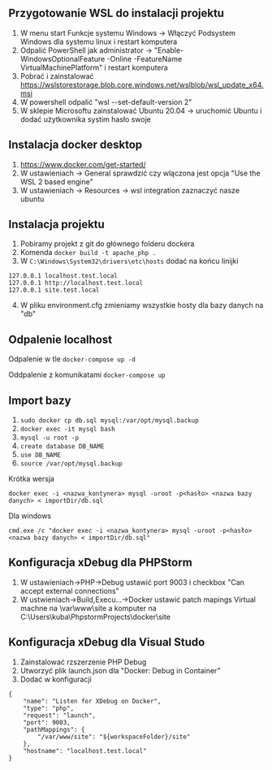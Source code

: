## Przygotowanie WSL do instalacji projektu

1. W menu start Funkcje systemu Windows -> Włączyć Podsystem Windows dla systemu linux i restart komputera
2. Odpalić PowerShell jak administrator -> "Enable-WindowsOptionalFeature -Online -FeatureName VirtualMachinePlatform" i restart komputera
3. Pobrać i zainstalować https://wslstorestorage.blob.core.windows.net/wslblob/wsl_update_x64.msi
4. W powershell odpalić "wsl --set-default-version 2"
5. W sklepie Microsoftu zainstalować Ubuntu 20.04 -> uruchomić Ubuntu i dodać użytkownika systim hasło swoje

## Instalacja docker desktop

1. https://www.docker.com/get-started/
2. W ustawieniach -> General sprawdzić czy wlączona jest opcja "Use the WSL 2 based engine"
3. W ustawieniach -> Resources -> wsl integration zaznaczyć nasze ubuntu

## Instalacja projektu

1. Pobiramy projekt z git do głównego folderu dockera
2. Komenda ``docker build -t apache_php .``
3. W ``C:\Windows\System32\drivers\etc\hosts`` dodać na końcu linijki
```
127.0.0.1 localhost.test.local
127.0.0.1 http://localhost.test.local
127.0.0.1 site.test.local
```
4. W pliku environment.cfg zmieniamy wszystkie hosty dla bazy danych na "db"

## Odpalenie localhost

Odpalenie w tle ``docker-compose up -d``

Oddpalenie z komunikatami ``docker-compose up``

## Import bazy

1. ``sudo docker cp db.sql mysql:/var/opt/mysql.backup``
2. ``docker exec -it mysql bash``
3. ``mysql -u root -p``
4. ``create database DB_NAME``
5. ``use DB_NAME``
6. ``source /var/opt/mysql.backup``

Krótka wersja

``docker exec -i <nazwa_kontynera> mysql -uroot -p<hasło> <nazwa bazy danych> < importDir/db.sql``

Dla windows

``cmd.exe /c "docker exec -i <nazwa_kontynera> mysql -uroot -p<hasło> <nazwa bazy danych> < importDir/db.sql"``

## Konfiguracja xDebug dla PHPStorm

1. W ustawieniach->PHP->Debug ustawić port 9003 i checkbox "Can accept external connections"
2. W ustwieniach->Build,Execu...->Docker ustawić patch mapings Virtual machne na \var\www\site a komputer na C:\Users\kuba\PhpstormProjects\docker\site

## Konfiguracja xDebug dla Visual Studo

1. Zainstalować rzszerzenie PHP Debug
2. Utworzyć plik launch.json dla "Docker: Debug in Container"
3. Dodać w konfiguracji
```
{
    "name": "Listen for XDebug on Docker",
    "type": "php",
    "request": "launch",
    "port": 9003,
    "pathMappings": {
        "/var/www/site": "${workspaceFolder}/site"
    },
    "hostname": "localhost.test.local"
}
```
